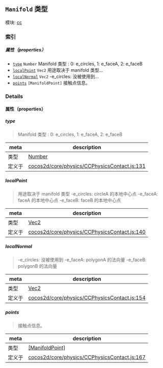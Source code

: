 ## `Manifold` 类型



模块: [cc](../modules/cc.md)





### 索引

##### 属性（properties）

  - [`type`](#type) `Number` Manifold 类型 :  0: e_circles, 1: e_faceA, 2: e_faceB
  - [`localPoint`](#localpoint) `Vec2` 用途取决于 manifold 类型...
  - [`localNormal`](#localnormal) `Vec2` -e_circles: 没被使用到...
  - [`points`](#points) `[ManifoldPoint]` 接触点信息。





### Details


#### 属性（properties）


##### type

> Manifold 类型 :  0: e_circles, 1: e_faceA, 2: e_faceB

| meta | description |
|------|-------------|
| 类型 | <a href="https://developer.mozilla.org/en/JavaScript/Reference/Global_Objects/Number" class="crosslink external" target="_blank">Number</a> |
| 定义于 | [cocos2d/core/physics/CCPhysicsContact.js:131](https://github.com/cocos-creator/engine/blob/111da455d089e3000f670eed24ff5172a3488245/cocos2d/core/physics/CCPhysicsContact.js#L131) |



##### localPoint

> 用途取决于 manifold 类型
-e_circles: circleA 的本地中心点
-e_faceA: faceA 的本地中心点
-e_faceB: faceB 的本地中心点

| meta | description |
|------|-------------|
| 类型 | <a href="../classes/Vec2.html" class="crosslink">Vec2</a> |
| 定义于 | [cocos2d/core/physics/CCPhysicsContact.js:140](https://github.com/cocos-creator/engine/blob/111da455d089e3000f670eed24ff5172a3488245/cocos2d/core/physics/CCPhysicsContact.js#L140) |



##### localNormal

> -e_circles: 没被使用到
-e_faceA: polygonA 的法向量
-e_faceB: polygonB 的法向量

| meta | description |
|------|-------------|
| 类型 | <a href="../classes/Vec2.html" class="crosslink">Vec2</a> |
| 定义于 | [cocos2d/core/physics/CCPhysicsContact.js:154](https://github.com/cocos-creator/engine/blob/111da455d089e3000f670eed24ff5172a3488245/cocos2d/core/physics/CCPhysicsContact.js#L154) |



##### points

> 接触点信息。

| meta | description |
|------|-------------|
| 类型 | <a href="../classes/ManifoldPoint.html" class="crosslink">[ManifoldPoint]</a> |
| 定义于 | [cocos2d/core/physics/CCPhysicsContact.js:167](https://github.com/cocos-creator/engine/blob/111da455d089e3000f670eed24ff5172a3488245/cocos2d/core/physics/CCPhysicsContact.js#L167) |






